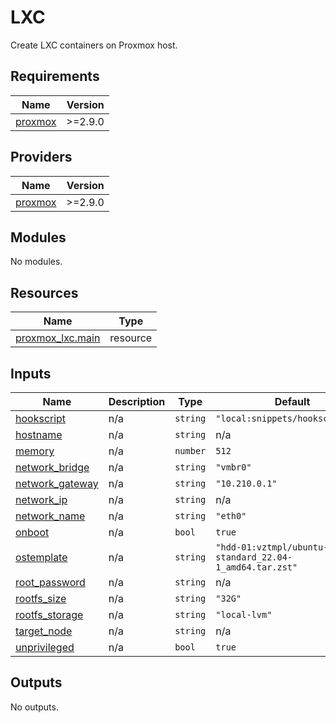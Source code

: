 <!-- BEGIN_TF_DOCS -->
# LXC

Create LXC containers on Proxmox host.

## Requirements

| Name | Version |
|------|---------|
| <a name="requirement_proxmox"></a> [proxmox](#requirement\_proxmox) | >=2.9.0 |

## Providers

| Name | Version |
|------|---------|
| <a name="provider_proxmox"></a> [proxmox](#provider\_proxmox) | >=2.9.0 |

## Modules

No modules.

## Resources

| Name | Type |
|------|------|
| [proxmox_lxc.main](https://registry.terraform.io/providers/telmate/proxmox/latest/docs/resources/lxc) | resource |

## Inputs

| Name | Description | Type | Default | Required |
|------|-------------|------|---------|:--------:|
| <a name="input_hookscript"></a> [hookscript](#input\_hookscript) | n/a | `string` | `"local:snippets/hookscript.sh"` | no |
| <a name="input_hostname"></a> [hostname](#input\_hostname) | n/a | `string` | n/a | yes |
| <a name="input_memory"></a> [memory](#input\_memory) | n/a | `number` | `512` | no |
| <a name="input_network_bridge"></a> [network\_bridge](#input\_network\_bridge) | n/a | `string` | `"vmbr0"` | no |
| <a name="input_network_gateway"></a> [network\_gateway](#input\_network\_gateway) | n/a | `string` | `"10.210.0.1"` | no |
| <a name="input_network_ip"></a> [network\_ip](#input\_network\_ip) | n/a | `string` | n/a | yes |
| <a name="input_network_name"></a> [network\_name](#input\_network\_name) | n/a | `string` | `"eth0"` | no |
| <a name="input_onboot"></a> [onboot](#input\_onboot) | n/a | `bool` | `true` | no |
| <a name="input_ostemplate"></a> [ostemplate](#input\_ostemplate) | n/a | `string` | `"hdd-01:vztmpl/ubuntu-22.04-standard_22.04-1_amd64.tar.zst"` | no |
| <a name="input_root_password"></a> [root\_password](#input\_root\_password) | n/a | `string` | n/a | yes |
| <a name="input_rootfs_size"></a> [rootfs\_size](#input\_rootfs\_size) | n/a | `string` | `"32G"` | no |
| <a name="input_rootfs_storage"></a> [rootfs\_storage](#input\_rootfs\_storage) | n/a | `string` | `"local-lvm"` | no |
| <a name="input_target_node"></a> [target\_node](#input\_target\_node) | n/a | `string` | n/a | yes |
| <a name="input_unprivileged"></a> [unprivileged](#input\_unprivileged) | n/a | `bool` | `true` | no |

## Outputs

No outputs.
<!-- END_TF_DOCS -->